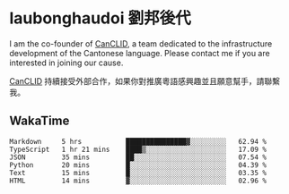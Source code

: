# laubonghaudoi 劉邦後代

I am the co-founder of [CanCLID](https://github.com/CanCLID), a team dedicated to the infrastructure development of the Cantonese language. Please contact me if you are interested in joining our cause.

[CanCLID](https://github.com/CanCLID) 持續接受外部合作，如果你對推廣粵語感興趣並且願意幫手，請聯繫我。


## WakaTime

<!--START_SECTION:waka-->

```text
Markdown     5 hrs           ███████████████▓░░░░░░░░░   62.94 %
TypeScript   1 hr 21 mins    ████▒░░░░░░░░░░░░░░░░░░░░   17.09 %
JSON         35 mins         ██░░░░░░░░░░░░░░░░░░░░░░░   07.54 %
Python       20 mins         █░░░░░░░░░░░░░░░░░░░░░░░░   04.39 %
Text         15 mins         █░░░░░░░░░░░░░░░░░░░░░░░░   03.35 %
HTML         14 mins         ▓░░░░░░░░░░░░░░░░░░░░░░░░   02.96 %
```

<!--END_SECTION:waka-->
